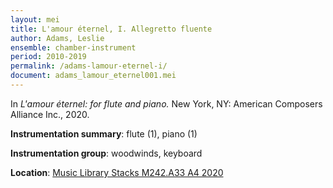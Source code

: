 ```yaml
---
layout: mei
title: L'amour éternel, I. Allegretto fluente
author: Adams, Leslie
ensemble: chamber-instrument
period: 2010-2019
permalink: /adams-lamour-eternel-i/
document: adams_lamour_eternel001.mei
---
```


In *L'amour éternel: for flute and piano.* New York, NY: American Composers Alliance Inc., 2020.

**Instrumentation summary**: flute (1), piano (1)

**Instrumentation group**: woodwinds, keyboard

**Location**: <a href="https://tufts.primo.exlibrisgroup.com/permalink/01TUN_INST/1kc9gia/alma991018698258203851" target="_blank">Music Library Stacks M242.A33 A4 2020</a>
